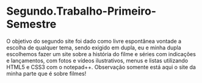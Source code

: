 # Segundo.Trabalho-Primeiro-Semestre
O objetivo do segundo site foi dado como livre espontânea vontade a escolha de qualquer tema, sendo exigido em dupla, eu e minha dupla escolhemos fazer um site sobre a história do filme e séries com indicações e lançamentos, com fotos e vídeos ilustrativos, menus e listas utilizando HTML5 e CSS3 com o notepad++. Observação somente está aqui o site da minha parte que é sobre filmes!
